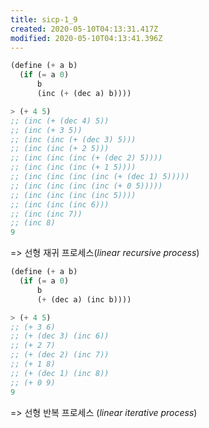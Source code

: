```yaml
---
title: sicp-1_9
created: 2020-05-10T04:13:31.417Z
modified: 2020-05-10T04:13:41.396Z
---
```


```lisp
(define (+ a b)
  (if (= a 0)
      b
      (inc (+ (dec a) b))))

> (+ 4 5)
;; (inc (+ (dec 4) 5))
;; (inc (+ 3 5))
;; (inc (inc (+ (dec 3) 5)))
;; (inc (inc (+ 2 5)))
;; (inc (inc (inc (+ (dec 2) 5))))
;; (inc (inc (inc (+ 1 5))))
;; (inc (inc (inc (inc (+ (dec 1) 5)))))
;; (inc (inc (inc (inc (+ 0 5)))))
;; (inc (inc (inc (inc 5))))
;; (inc (inc (inc 6)))
;; (inc (inc 7))
;; (inc 8)
9
```

=> 선형 재귀 프로세스(_linear recursive process_)

```lisp
(define (+ a b)
  (if (= a 0)
      b
      (+ (dec a) (inc b))))

> (+ 4 5)
;; (+ 3 6)
;; (+ (dec 3) (inc 6))
;; (+ 2 7)
;; (+ (dec 2) (inc 7))
;; (+ 1 8)
;; (+ (dec 1) (inc 8))
;; (+ 0 9)
9
```

=> 선형 반복 프로세스 (_linear iterative process_)
